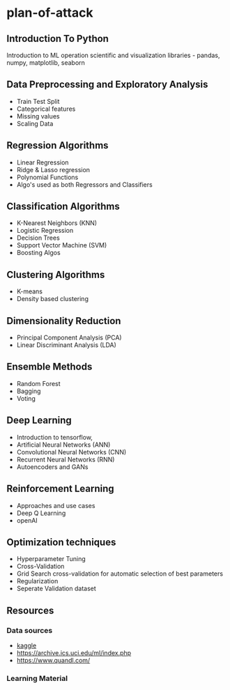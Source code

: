 # plan-of-attack

## Introduction To Python  
Introduction to ML operation scientific and visualization libraries - pandas, numpy, matplotlib, seaborn

## Data Preprocessing and Exploratory Analysis
- Train Test Split
- Categorical features
- Missing values
- Scaling Data
    
## Regression Algorithms
- Linear Regression
- Ridge & Lasso regression
- Polynomial Functions
- Algo's used as both Regressors and Classifiers

## Classification Algorithms  
- K-Nearest Neighbors (KNN)
- Logistic Regression
- Decision Trees
- Support Vector Machine (SVM)
- Boosting Algos

## Clustering Algorithms
- K-means
- Density based clustering

## Dimensionality Reduction
- Principal Component Analysis (PCA)
- Linear Discriminant Analysis (LDA)
					
## Ensemble Methods  
- Random Forest
- Bagging
- Voting
		 
## Deep Learning  
- Introduction to tensorflow, 
- Artificial Neural Networks (ANN)
- Convolutional Neural Networks (CNN)
- Recurrent Neural Networks (RNN)
- Autoencoders and GANs
					
					
## Reinforcement  Learning  
- Approaches and use cases
- Deep Q Learning
- openAI
										
## Optimization techniques  
- Hyperparameter Tuning
- Cross-Validation
- Grid Search cross-validation for automatic selection of best parameters
- Regularization
- Seperate Validation dataset

## Resources
### Data sources
- [kaggle](https://www.kaggle.com/)
- https://archive.ics.uci.edu/ml/index.php
- https://www.quandl.com/
### Learning Material

		
